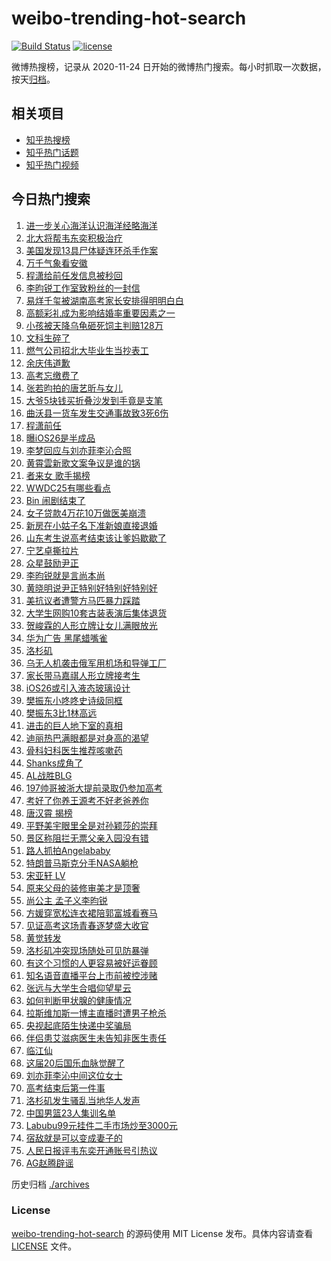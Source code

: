 # weibo-trending-hot-search

[![Build Status](https://github.com/justjavac/weibo-trending-hot-search/workflows/ci/badge.svg?branch=master)](https://github.com/justjavac/weibo-trending-hot-search/actions)
[![license](https://img.shields.io/github/license/justjavac/weibo-trending-hot-search)](https://github.com/justjavac/weibo-trending-hot-search/blob/master/LICENSE)

微博热搜榜，记录从 2020-11-24 日开始的微博热门搜索。每小时抓取一次数据，按天[归档](./archives)。

## 相关项目

- [知乎热搜榜](https://github.com/justjavac/zhihu-trending-top-search)
- [知乎热门话题](https://github.com/justjavac/zhihu-trending-hot-questions)
- [知乎热门视频](https://github.com/justjavac/zhihu-trending-hot-video)

## 今日热门搜索

<!-- BEGIN -->
<!-- 最后更新时间 Tue Jun 10 2025 01:31:49 GMT+0800 (China Standard Time) -->

1. [进一步关心海洋认识海洋经略海洋](https://s.weibo.com//weibo?q=%23%E8%BF%9B%E4%B8%80%E6%AD%A5%E5%85%B3%E5%BF%83%E6%B5%B7%E6%B4%8B%E8%AE%A4%E8%AF%86%E6%B5%B7%E6%B4%8B%E7%BB%8F%E7%95%A5%E6%B5%B7%E6%B4%8B%23&Refer=new_time)
1. [北大将帮韦东奕积极治疗](https://s.weibo.com//weibo?q=%23%E5%8C%97%E5%A4%A7%E5%B0%86%E5%B8%AE%E9%9F%A6%E4%B8%9C%E5%A5%95%E7%A7%AF%E6%9E%81%E6%B2%BB%E7%96%97%23&t=31&band_rank=25&Refer=top)
1. [美国发现13具尸体疑连环杀手作案](https://s.weibo.com//weibo?q=%23%E7%BE%8E%E5%9B%BD%E5%8F%91%E7%8E%B013%E5%85%B7%E5%B0%B8%E4%BD%93%E7%96%91%E8%BF%9E%E7%8E%AF%E6%9D%80%E6%89%8B%E4%BD%9C%E6%A1%88%23&t=31&band_rank=1&Refer=top)
1. [万千气象看安徽](https://s.weibo.com//weibo?q=%23%E4%B8%87%E5%8D%83%E6%B0%94%E8%B1%A1%E7%9C%8B%E5%AE%89%E5%BE%BD%23&t=31&band_rank=3&Refer=top)
1. [程潇给前任发信息被秒回](https://s.weibo.com//weibo?q=%E7%A8%8B%E6%BD%87%E7%BB%99%E5%89%8D%E4%BB%BB%E5%8F%91%E4%BF%A1%E6%81%AF%E8%A2%AB%E7%A7%92%E5%9B%9E&t=31&band_rank=4&Refer=top)
1. [李昀锐工作室致粉丝的一封信](https://s.weibo.com//weibo?q=%23%E6%9D%8E%E6%98%80%E9%94%90%E5%B7%A5%E4%BD%9C%E5%AE%A4%E8%87%B4%E7%B2%89%E4%B8%9D%E7%9A%84%E4%B8%80%E5%B0%81%E4%BF%A1%23&t=31&band_rank=6&Refer=top)
1. [易烊千玺被湖南高考家长安排得明明白白](https://s.weibo.com//weibo?q=%23%E6%98%93%E7%83%8A%E5%8D%83%E7%8E%BA%E8%A2%AB%E6%B9%96%E5%8D%97%E9%AB%98%E8%80%83%E5%AE%B6%E9%95%BF%E5%AE%89%E6%8E%92%E5%BE%97%E6%98%8E%E6%98%8E%E7%99%BD%E7%99%BD%23&t=31&band_rank=8&Refer=top)
1. [高额彩礼成为影响结婚率重要因素之一](https://s.weibo.com//weibo?q=%23%E9%AB%98%E9%A2%9D%E5%BD%A9%E7%A4%BC%E6%88%90%E4%B8%BA%E5%BD%B1%E5%93%8D%E7%BB%93%E5%A9%9A%E7%8E%87%E9%87%8D%E8%A6%81%E5%9B%A0%E7%B4%A0%E4%B9%8B%E4%B8%80%23&t=31&band_rank=9&Refer=top)
1. [小孩被天降乌龟砸死饲主判赔128万](https://s.weibo.com//weibo?q=%23%E5%B0%8F%E5%AD%A9%E8%A2%AB%E5%A4%A9%E9%99%8D%E4%B9%8C%E9%BE%9F%E7%A0%B8%E6%AD%BB%E9%A5%B2%E4%B8%BB%E5%88%A4%E8%B5%94128%E4%B8%87%23&t=31&band_rank=5&Refer=top)
1. [文科生碎了](https://s.weibo.com//weibo?q=%E6%96%87%E7%A7%91%E7%94%9F%E7%A2%8E%E4%BA%86&t=31&band_rank=2&Refer=top)
1. [燃气公司招北大毕业生当抄表工](https://s.weibo.com//weibo?q=%23%E7%87%83%E6%B0%94%E5%85%AC%E5%8F%B8%E6%8B%9B%E5%8C%97%E5%A4%A7%E6%AF%95%E4%B8%9A%E7%94%9F%E5%BD%93%E6%8A%84%E8%A1%A8%E5%B7%A5%23&t=31&band_rank=10&Refer=top)
1. [余庆伟道歉](https://s.weibo.com//weibo?q=%E4%BD%99%E5%BA%86%E4%BC%9F%E9%81%93%E6%AD%89&t=31&band_rank=11&Refer=top)
1. [高考忘缴费了](https://s.weibo.com//weibo?q=%E9%AB%98%E8%80%83%E5%BF%98%E7%BC%B4%E8%B4%B9%E4%BA%86&t=31&band_rank=12&Refer=top)
1. [张若昀拍的唐艺昕与女儿](https://s.weibo.com//weibo?q=%23%E5%BC%A0%E8%8B%A5%E6%98%80%E6%8B%8D%E7%9A%84%E5%94%90%E8%89%BA%E6%98%95%E4%B8%8E%E5%A5%B3%E5%84%BF%23&t=31&band_rank=13&Refer=top)
1. [大爷5块钱买折叠沙发到手竟是支笔](https://s.weibo.com//weibo?q=%23%E5%A4%A7%E7%88%B75%E5%9D%97%E9%92%B1%E4%B9%B0%E6%8A%98%E5%8F%A0%E6%B2%99%E5%8F%91%E5%88%B0%E6%89%8B%E7%AB%9F%E6%98%AF%E6%94%AF%E7%AC%94%23&t=31&band_rank=39&Refer=top)
1. [曲沃县一货车发生交通事故致3死6伤](https://s.weibo.com//weibo?q=%23%E6%9B%B2%E6%B2%83%E5%8E%BF%E4%B8%80%E8%B4%A7%E8%BD%A6%E5%8F%91%E7%94%9F%E4%BA%A4%E9%80%9A%E4%BA%8B%E6%95%85%E8%87%B43%E6%AD%BB6%E4%BC%A4%23&t=31&band_rank=38&Refer=top)
1. [程潇前任](https://s.weibo.com//weibo?q=%E7%A8%8B%E6%BD%87%E5%89%8D%E4%BB%BB&t=31&band_rank=14&Refer=top)
1. [曝iOS26是半成品](https://s.weibo.com//weibo?q=%23%E6%9B%9DiOS26%E6%98%AF%E5%8D%8A%E6%88%90%E5%93%81%23&t=31&band_rank=47&Refer=top)
1. [李梦回应与刘亦菲李沁合照](https://s.weibo.com//weibo?q=%23%E6%9D%8E%E6%A2%A6%E5%9B%9E%E5%BA%94%E4%B8%8E%E5%88%98%E4%BA%A6%E8%8F%B2%E6%9D%8E%E6%B2%81%E5%90%88%E7%85%A7%23&t=31&band_rank=7&Refer=top)
1. [黄霄雲新歌文案争议是谁的锅](https://s.weibo.com//weibo?q=%23%E9%BB%84%E9%9C%84%E9%9B%B2%E6%96%B0%E6%AD%8C%E6%96%87%E6%A1%88%E4%BA%89%E8%AE%AE%E6%98%AF%E8%B0%81%E7%9A%84%E9%94%85%23&t=31&band_rank=40&Refer=top)
1. [者来女 歌手揭榜](https://s.weibo.com//weibo?q=%E8%80%85%E6%9D%A5%E5%A5%B3%20%E6%AD%8C%E6%89%8B%E6%8F%AD%E6%A6%9C&t=31&band_rank=18&Refer=top)
1. [WWDC25有哪些看点](https://s.weibo.com//weibo?q=%23WWDC25%E6%9C%89%E5%93%AA%E4%BA%9B%E7%9C%8B%E7%82%B9%23&t=31&band_rank=21&Refer=top)
1. [Bin 闹剧结束了](https://s.weibo.com//weibo?q=Bin%20%E9%97%B9%E5%89%A7%E7%BB%93%E6%9D%9F%E4%BA%86&t=31&band_rank=30&Refer=top)
1. [女子贷款4万花10万做医美崩溃](https://s.weibo.com//weibo?q=%23%E5%A5%B3%E5%AD%90%E8%B4%B7%E6%AC%BE4%E4%B8%87%E8%8A%B110%E4%B8%87%E5%81%9A%E5%8C%BB%E7%BE%8E%E5%B4%A9%E6%BA%83%23&t=31&band_rank=23&Refer=top)
1. [新房在小姑子名下准新娘直接退婚](https://s.weibo.com//weibo?q=%23%E6%96%B0%E6%88%BF%E5%9C%A8%E5%B0%8F%E5%A7%91%E5%AD%90%E5%90%8D%E4%B8%8B%E5%87%86%E6%96%B0%E5%A8%98%E7%9B%B4%E6%8E%A5%E9%80%80%E5%A9%9A%23&t=31&band_rank=23&Refer=top)
1. [山东考生说高考结束该让爹妈歇歇了](https://s.weibo.com//weibo?q=%23%E5%B1%B1%E4%B8%9C%E8%80%83%E7%94%9F%E8%AF%B4%E9%AB%98%E8%80%83%E7%BB%93%E6%9D%9F%E8%AF%A5%E8%AE%A9%E7%88%B9%E5%A6%88%E6%AD%87%E6%AD%87%E4%BA%86%23&t=31&band_rank=43&Refer=top)
1. [宁艺卓撕拉片](https://s.weibo.com//weibo?q=%E5%AE%81%E8%89%BA%E5%8D%93%E6%92%95%E6%8B%89%E7%89%87&t=31&band_rank=24&Refer=top)
1. [众星鼓励尹正](https://s.weibo.com//weibo?q=%23%E4%BC%97%E6%98%9F%E9%BC%93%E5%8A%B1%E5%B0%B9%E6%AD%A3%23&t=31&band_rank=26&Refer=top)
1. [李昀锐就是言尚本尚](https://s.weibo.com//weibo?q=%23%E6%9D%8E%E6%98%80%E9%94%90%E5%B0%B1%E6%98%AF%E8%A8%80%E5%B0%9A%E6%9C%AC%E5%B0%9A%23&t=31&band_rank=28&Refer=top)
1. [黄晓明说尹正特别好特别好特别好](https://s.weibo.com//weibo?q=%23%E9%BB%84%E6%99%93%E6%98%8E%E8%AF%B4%E5%B0%B9%E6%AD%A3%E7%89%B9%E5%88%AB%E5%A5%BD%E7%89%B9%E5%88%AB%E5%A5%BD%E7%89%B9%E5%88%AB%E5%A5%BD%23&t=31&band_rank=44&Refer=top)
1. [美抗议者遭警方马匹暴力踩踏](https://s.weibo.com//weibo?q=%23%E7%BE%8E%E6%8A%97%E8%AE%AE%E8%80%85%E9%81%AD%E8%AD%A6%E6%96%B9%E9%A9%AC%E5%8C%B9%E6%9A%B4%E5%8A%9B%E8%B8%A9%E8%B8%8F%23&t=31&band_rank=30&Refer=top)
1. [大学生网购10套古装表演后集体退货](https://s.weibo.com//weibo?q=%23%E5%A4%A7%E5%AD%A6%E7%94%9F%E7%BD%91%E8%B4%AD10%E5%A5%97%E5%8F%A4%E8%A3%85%E8%A1%A8%E6%BC%94%E5%90%8E%E9%9B%86%E4%BD%93%E9%80%80%E8%B4%A7%23&t=31&band_rank=17&Refer=top)
1. [贺峻霖的人形立牌让女儿满眼放光](https://s.weibo.com//weibo?q=%23%E8%B4%BA%E5%B3%BB%E9%9C%96%E7%9A%84%E4%BA%BA%E5%BD%A2%E7%AB%8B%E7%89%8C%E8%AE%A9%E5%A5%B3%E5%84%BF%E6%BB%A1%E7%9C%BC%E6%94%BE%E5%85%89%23&t=31&band_rank=16&Refer=top)
1. [华为广告 黑尾蜡嘴雀](https://s.weibo.com//weibo?q=%E5%8D%8E%E4%B8%BA%E5%B9%BF%E5%91%8A%20%E9%BB%91%E5%B0%BE%E8%9C%A1%E5%98%B4%E9%9B%80&t=31&band_rank=25&Refer=top)
1. [洛杉矶](https://s.weibo.com//weibo?q=%E6%B4%9B%E6%9D%89%E7%9F%B6&t=31&band_rank=46&Refer=top)
1. [乌无人机袭击俄军用机场和导弹工厂](https://s.weibo.com//weibo?q=%23%E4%B9%8C%E6%97%A0%E4%BA%BA%E6%9C%BA%E8%A2%AD%E5%87%BB%E4%BF%84%E5%86%9B%E7%94%A8%E6%9C%BA%E5%9C%BA%E5%92%8C%E5%AF%BC%E5%BC%B9%E5%B7%A5%E5%8E%82%23&t=31&band_rank=43&Refer=top)
1. [家长带马嘉祺人形立牌接考生](https://s.weibo.com//weibo?q=%23%E5%AE%B6%E9%95%BF%E5%B8%A6%E9%A9%AC%E5%98%89%E7%A5%BA%E4%BA%BA%E5%BD%A2%E7%AB%8B%E7%89%8C%E6%8E%A5%E8%80%83%E7%94%9F%23&t=31&band_rank=35&Refer=top)
1. [iOS26或引入液态玻璃设计](https://s.weibo.com//weibo?q=%23iOS26%E6%88%96%E5%BC%95%E5%85%A5%E6%B6%B2%E6%80%81%E7%8E%BB%E7%92%83%E8%AE%BE%E8%AE%A1%23&t=31&band_rank=37&Refer=top)
1. [樊振东小咚咚史诗级同框](https://s.weibo.com//weibo?q=%E6%A8%8A%E6%8C%AF%E4%B8%9C%E5%B0%8F%E5%92%9A%E5%92%9A%E5%8F%B2%E8%AF%97%E7%BA%A7%E5%90%8C%E6%A1%86&t=31&band_rank=33&Refer=top)
1. [樊振东3比1林高远](https://s.weibo.com//weibo?q=%23%E6%A8%8A%E6%8C%AF%E4%B8%9C3%E6%AF%941%E6%9E%97%E9%AB%98%E8%BF%9C%23&t=31&band_rank=31&Refer=top)
1. [进击的巨人地下室的真相](https://s.weibo.com//weibo?q=%E8%BF%9B%E5%87%BB%E7%9A%84%E5%B7%A8%E4%BA%BA%E5%9C%B0%E4%B8%8B%E5%AE%A4%E7%9A%84%E7%9C%9F%E7%9B%B8&t=31&band_rank=50&Refer=top)
1. [迪丽热巴满眼都是对身高的渴望](https://s.weibo.com//weibo?q=%E8%BF%AA%E4%B8%BD%E7%83%AD%E5%B7%B4%E6%BB%A1%E7%9C%BC%E9%83%BD%E6%98%AF%E5%AF%B9%E8%BA%AB%E9%AB%98%E7%9A%84%E6%B8%B4%E6%9C%9B&t=31&band_rank=44&Refer=top)
1. [骨科妇科医生推荐咳嗽药](https://s.weibo.com//weibo?q=%23%E9%AA%A8%E7%A7%91%E5%A6%87%E7%A7%91%E5%8C%BB%E7%94%9F%E6%8E%A8%E8%8D%90%E5%92%B3%E5%97%BD%E8%8D%AF%23&t=31&band_rank=20&Refer=top)
1. [Shanks成角了](https://s.weibo.com//weibo?q=Shanks%E6%88%90%E8%A7%92%E4%BA%86&t=31&band_rank=39&Refer=top)
1. [AL战胜BLG](https://s.weibo.com//weibo?q=AL%E6%88%98%E8%83%9CBLG&t=31&band_rank=47&Refer=top)
1. [197帅哥被浙大提前录取仍参加高考](https://s.weibo.com//weibo?q=%23197%E5%B8%85%E5%93%A5%E8%A2%AB%E6%B5%99%E5%A4%A7%E6%8F%90%E5%89%8D%E5%BD%95%E5%8F%96%E4%BB%8D%E5%8F%82%E5%8A%A0%E9%AB%98%E8%80%83%23&t=31&band_rank=37&Refer=top)
1. [考好了你养王源考不好老爸养你](https://s.weibo.com//weibo?q=%23%E8%80%83%E5%A5%BD%E4%BA%86%E4%BD%A0%E5%85%BB%E7%8E%8B%E6%BA%90%E8%80%83%E4%B8%8D%E5%A5%BD%E8%80%81%E7%88%B8%E5%85%BB%E4%BD%A0%23&t=31&band_rank=32&Refer=top)
1. [唐汉霄 揭榜](https://s.weibo.com//weibo?q=%E5%94%90%E6%B1%89%E9%9C%84%20%E6%8F%AD%E6%A6%9C&t=31&band_rank=36&Refer=top)
1. [平野美宇眼里全是对孙颖莎的崇拜](https://s.weibo.com//weibo?q=%23%E5%B9%B3%E9%87%8E%E7%BE%8E%E5%AE%87%E7%9C%BC%E9%87%8C%E5%85%A8%E6%98%AF%E5%AF%B9%E5%AD%99%E9%A2%96%E8%8E%8E%E7%9A%84%E5%B4%87%E6%8B%9C%23&t=31&band_rank=45&Refer=top)
1. [景区称阻拦无票父亲入园没有错](https://s.weibo.com//weibo?q=%23%E6%99%AF%E5%8C%BA%E7%A7%B0%E9%98%BB%E6%8B%A6%E6%97%A0%E7%A5%A8%E7%88%B6%E4%BA%B2%E5%85%A5%E5%9B%AD%E6%B2%A1%E6%9C%89%E9%94%99%23&t=31&band_rank=34&Refer=top)
1. [路人抓拍Angelababy](https://s.weibo.com//weibo?q=%23%E8%B7%AF%E4%BA%BA%E6%8A%93%E6%8B%8DAngelababy%23&t=31&band_rank=50&Refer=top)
1. [特朗普马斯克分手NASA躺枪](https://s.weibo.com//weibo?q=%23%E7%89%B9%E6%9C%97%E6%99%AE%E9%A9%AC%E6%96%AF%E5%85%8B%E5%88%86%E6%89%8BNASA%E8%BA%BA%E6%9E%AA%23&t=31&band_rank=37&Refer=top)
1. [宋亚轩 LV](https://s.weibo.com//weibo?q=%E5%AE%8B%E4%BA%9A%E8%BD%A9%20LV&t=31&band_rank=41&Refer=top)
1. [原来父母的装修审美才是顶奢](https://s.weibo.com//weibo?q=%23%E5%8E%9F%E6%9D%A5%E7%88%B6%E6%AF%8D%E7%9A%84%E8%A3%85%E4%BF%AE%E5%AE%A1%E7%BE%8E%E6%89%8D%E6%98%AF%E9%A1%B6%E5%A5%A2%23&t=31&band_rank=22&Refer=top)
1. [尚公主 孟子义李昀锐](https://s.weibo.com//weibo?q=%E5%B0%9A%E5%85%AC%E4%B8%BB%20%E5%AD%9F%E5%AD%90%E4%B9%89%E6%9D%8E%E6%98%80%E9%94%90&t=31&band_rank=48&Refer=top)
1. [方媛穿宽松连衣裙陪郭富城看赛马](https://s.weibo.com//weibo?q=%23%E6%96%B9%E5%AA%9B%E7%A9%BF%E5%AE%BD%E6%9D%BE%E8%BF%9E%E8%A1%A3%E8%A3%99%E9%99%AA%E9%83%AD%E5%AF%8C%E5%9F%8E%E7%9C%8B%E8%B5%9B%E9%A9%AC%23&t=31&band_rank=49&Refer=top)
1. [见证高考这场青春逐梦盛大收官](https://s.weibo.com//weibo?q=%23%E8%A7%81%E8%AF%81%E9%AB%98%E8%80%83%E8%BF%99%E5%9C%BA%E9%9D%92%E6%98%A5%E9%80%90%E6%A2%A6%E7%9B%9B%E5%A4%A7%E6%94%B6%E5%AE%98%23&t=31&band_rank=26&Refer=top)
1. [黄觉转发](https://s.weibo.com//weibo?q=%E9%BB%84%E8%A7%89%E8%BD%AC%E5%8F%91&t=31&band_rank=19&Refer=top)
1. [洛杉矶冲突现场随处可见防暴弹](https://s.weibo.com//weibo?q=%23%E6%B4%9B%E6%9D%89%E7%9F%B6%E5%86%B2%E7%AA%81%E7%8E%B0%E5%9C%BA%E9%9A%8F%E5%A4%84%E5%8F%AF%E8%A7%81%E9%98%B2%E6%9A%B4%E5%BC%B9%23&t=31&band_rank=10&Refer=top)
1. [有这个习惯的人更容易被好运眷顾](https://s.weibo.com//weibo?q=%23%E6%9C%89%E8%BF%99%E4%B8%AA%E4%B9%A0%E6%83%AF%E7%9A%84%E4%BA%BA%E6%9B%B4%E5%AE%B9%E6%98%93%E8%A2%AB%E5%A5%BD%E8%BF%90%E7%9C%B7%E9%A1%BE%23&t=31&band_rank=50&Refer=top)
1. [知名语音直播平台上市前被控涉赌](https://s.weibo.com//weibo?q=%23%E7%9F%A5%E5%90%8D%E8%AF%AD%E9%9F%B3%E7%9B%B4%E6%92%AD%E5%B9%B3%E5%8F%B0%E4%B8%8A%E5%B8%82%E5%89%8D%E8%A2%AB%E6%8E%A7%E6%B6%89%E8%B5%8C%23&t=31&band_rank=24&Refer=top)
1. [张远与大学生合唱仰望星云](https://s.weibo.com//weibo?q=%23%E5%BC%A0%E8%BF%9C%E4%B8%8E%E5%A4%A7%E5%AD%A6%E7%94%9F%E5%90%88%E5%94%B1%E4%BB%B0%E6%9C%9B%E6%98%9F%E4%BA%91%23&t=31&band_rank=45&Refer=top)
1. [如何判断甲状腺的健康情况](https://s.weibo.com//weibo?q=%E5%A6%82%E4%BD%95%E5%88%A4%E6%96%AD%E7%94%B2%E7%8A%B6%E8%85%BA%E7%9A%84%E5%81%A5%E5%BA%B7%E6%83%85%E5%86%B5&t=31&band_rank=20&Refer=top)
1. [拉斯维加斯一博主直播时遭男子枪杀](https://s.weibo.com//weibo?q=%23%E6%8B%89%E6%96%AF%E7%BB%B4%E5%8A%A0%E6%96%AF%E4%B8%80%E5%8D%9A%E4%B8%BB%E7%9B%B4%E6%92%AD%E6%97%B6%E9%81%AD%E7%94%B7%E5%AD%90%E6%9E%AA%E6%9D%80%23&t=31&band_rank=38&Refer=top)
1. [央视起底陌生快递中奖骗局](https://s.weibo.com//weibo?q=%23%E5%A4%AE%E8%A7%86%E8%B5%B7%E5%BA%95%E9%99%8C%E7%94%9F%E5%BF%AB%E9%80%92%E4%B8%AD%E5%A5%96%E9%AA%97%E5%B1%80%23&t=31&band_rank=15&Refer=top)
1. [伴侣患艾滋病医生未告知非医生责任](https://s.weibo.com//weibo?q=%23%E4%BC%B4%E4%BE%A3%E6%82%A3%E8%89%BE%E6%BB%8B%E7%97%85%E5%8C%BB%E7%94%9F%E6%9C%AA%E5%91%8A%E7%9F%A5%E9%9D%9E%E5%8C%BB%E7%94%9F%E8%B4%A3%E4%BB%BB%23&t=31&band_rank=21&Refer=top)
1. [临江仙](https://s.weibo.com//weibo?q=%E4%B8%B4%E6%B1%9F%E4%BB%99&t=31&band_rank=27&Refer=top)
1. [这届20后国乐血脉觉醒了](https://s.weibo.com//weibo?q=%23%E8%BF%99%E5%B1%8A20%E5%90%8E%E5%9B%BD%E4%B9%90%E8%A1%80%E8%84%89%E8%A7%89%E9%86%92%E4%BA%86%23&t=31&band_rank=28&Refer=top)
1. [刘亦菲李沁中间这位女士](https://s.weibo.com//weibo?q=%23%E5%88%98%E4%BA%A6%E8%8F%B2%E6%9D%8E%E6%B2%81%E4%B8%AD%E9%97%B4%E8%BF%99%E4%BD%8D%E5%A5%B3%E5%A3%AB%23&t=31&band_rank=29&Refer=top)
1. [高考结束后第一件事](https://s.weibo.com//weibo?q=%E9%AB%98%E8%80%83%E7%BB%93%E6%9D%9F%E5%90%8E%E7%AC%AC%E4%B8%80%E4%BB%B6%E4%BA%8B&t=31&band_rank=34&Refer=top)
1. [洛杉矶发生骚乱当地华人发声](https://s.weibo.com//weibo?q=%23%E6%B4%9B%E6%9D%89%E7%9F%B6%E5%8F%91%E7%94%9F%E9%AA%9A%E4%B9%B1%E5%BD%93%E5%9C%B0%E5%8D%8E%E4%BA%BA%E5%8F%91%E5%A3%B0%23&t=31&band_rank=38&Refer=top)
1. [中国男篮23人集训名单](https://s.weibo.com//weibo?q=%23%E4%B8%AD%E5%9B%BD%E7%94%B7%E7%AF%AE23%E4%BA%BA%E9%9B%86%E8%AE%AD%E5%90%8D%E5%8D%95%23&t=31&band_rank=40&Refer=top)
1. [Labubu99元挂件二手市场炒至3000元](https://s.weibo.com//weibo?q=%23Labubu99%E5%85%83%E6%8C%82%E4%BB%B6%E4%BA%8C%E6%89%8B%E5%B8%82%E5%9C%BA%E7%82%92%E8%87%B33000%E5%85%83%23&t=31&band_rank=42&Refer=top)
1. [宿敌就是可以变成妻子的](https://s.weibo.com//weibo?q=%E5%AE%BF%E6%95%8C%E5%B0%B1%E6%98%AF%E5%8F%AF%E4%BB%A5%E5%8F%98%E6%88%90%E5%A6%BB%E5%AD%90%E7%9A%84&t=31&band_rank=46&Refer=top)
1. [人民日报评韦东奕开通账号引热议](https://s.weibo.com//weibo?q=%23%E4%BA%BA%E6%B0%91%E6%97%A5%E6%8A%A5%E8%AF%84%E9%9F%A6%E4%B8%9C%E5%A5%95%E5%BC%80%E9%80%9A%E8%B4%A6%E5%8F%B7%E5%BC%95%E7%83%AD%E8%AE%AE%23&t=31&band_rank=48&Refer=top)
1. [AG赵腾辟谣](https://s.weibo.com//weibo?q=AG%E8%B5%B5%E8%85%BE%E8%BE%9F%E8%B0%A3&t=31&band_rank=50&Refer=top)

<!-- END -->

历史归档 [./archives](./archives)

### License

[weibo-trending-hot-search](https://github.com/justjavac/weibo-trending-hot-search) 的源码使用 MIT License
发布。具体内容请查看 [LICENSE](./LICENSE) 文件。
